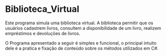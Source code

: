 # Biblioteca_Virtual
Este programa simula uma biblioteca virtual. A biblioteca permitir que os usuários cadastrem livros, consultem a disponibilidade de um livro, realizem empréstimos e devoluções de livros.

O Programa apresentado a seguir é simples e funcional, o principal intuito dele é a pratica e fixação de conteúdo sobre os métodos utilizados em C#. 
